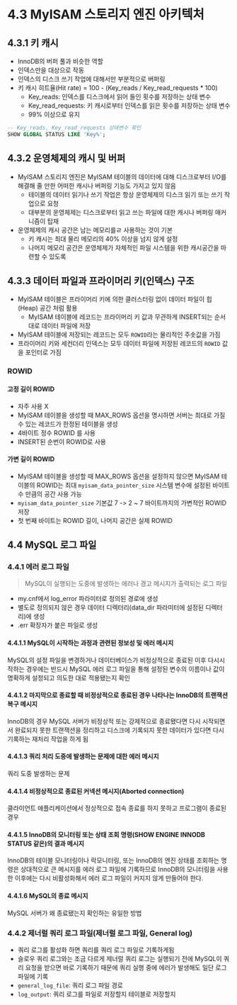 # 4.3 MyISAM 스토리지 엔진 아키텍처

## 4.3.1 키 캐시

- InnoDB의 버퍼 풀과 비슷한 역할
- 인덱스만을 대상으로 작동
- 인덱스의 디스크 쓰기 작업에 대해서만 부분적으로 버퍼링
- 키 캐시 히트율(Hit rate) = 100 - (Key_reads / Key_read_requests * 100)
  - Key_reads: 인덱스를 디스크에서 읽어 들인 횟수를 저장하는 상태 변수
  - Key_read_requests: 키 캐시로부터 인덱스를 읽은 횟수를 저장하는 상태 변수
  - 99% 이상으로 유지

```sql
-- Key_reads, Key_read_requests 상태변수 확인
SHOW GLOBAL STATUS LIKE 'Key%';
```

## 4.3.2 운영체제의 캐시 및 버퍼

- MyISAM 스토리지 엔진은 MyISAM 테이블의 데이터에 대해 디스크로부터 I/O를 해결해 줄 만한 어떠한 캐시나 버퍼링 기능도 가지고 있지 않음
  - 테이블의 데이터 읽기나 쓰기 작업은 항상 운영체제의 디스크 읽기 또는 쓰기 작업으로 요청
  - 대부분의 운영체제는 디스크로부터 읽고 쓰는 파일에 대한 캐시나 버퍼링 매커니즘이 탑재
- 운영체제의 캐시 공간은 남는 메모리를ㄹ 사용하는 것이 기본
  - 키 캐시는 최대 물리 메모리의 40% 이상을 넘지 않게 설정
  - 나머지 메모리 공간은 운영체제가 자체적인 파일 시스템을 위한 캐시공간을 마련할 수 있도록

## 4.3.3 데이터 파일과 프라이머리 키(인덱스) 구조

- MyISAM 테이블은 프라이머리 키에 의한 클러스터링 없이 데이터 파일이 힙(Heap) 공간 처럼 활용
  - MyISAM 테이블에 레코드는 프라이머리 키 값과 무관하게 INSERT되는 순서대로 데이터 파일에 저장
- MyISAM 테이블에 저장되는 레코드는 모두 `ROWID`라는 물리적인 주솟값을 가짐
- 프라이머리 키와 세컨더리 인덱스는 모두 데이터 파일에 저장된 레코드의 `ROWID` 값을 포인터로 가짐

### ROWID

#### 고정 길이 ROWID

- 자주 사용 X
- MyISAM 테이블을 생성할 때 MAX_ROWS 옵션을 명시하면 서버는 최대로 가질 수 있는 레코드가 한정된 테이블을 생성
- 4바이트 정수 ROWID 를 사용
- INSERT된 순번이 ROWID로 사용

#### 가변 길이 ROWID

- MyISAM 테이블을 생성할 때 MAX_ROWS 옵션을 설정하지 않으면 MyISAM 테이블의 ROWID는 최대 `myisam_data_pointer_size` 시스템 변수에 설정된 바이트 수 만큼의 공간 사용 가능
- `myisam_data_pointer_size` 기본값 7 -> 2 ~ 7 바이트까지의 가변적인 ROWID 저장
- 첫 번째 바이트는 ROWID 길이, 나머지 공간은 실제 ROWID

## 4.4 MySQL 로그 파일

### 4.4.1 에러 로그 파일

> MySQL이 실행되는 도중에 발생하는 에러나 경고 메시지가 출력되는 로그 파일

- my.cnf에서 log_error 파라미터로 정의된 경로에 생성
- 별도로 정의되지 않은 경우 데이터 디렉터리(data_dir 파라미터에 설정된 디렉터리)에 생성
- .err 확장자가 붙은 파일로 생성

#### 4.4.1.1 MySQL이 시작하는 과정과 관련된 정보성 및 에러 메시지

MySQL의 설정 파일을 변경하거나 데이터베이스가 비정상적으로 종료된 이후 다시시작하는 경우에는 반드시 MySQL 에러 로그 파일을 통해 설정된 변수의 이름이나 값이 명확하게 설정되고 의도한 대로 적용됐는지 확인

#### 4.4.1.2 마지막으로 종료할 때 비정상적으로 종료된 경우 나타나는 InnoDB의 트랜잭션 복구 메시지

InnoDB의 경우 MySQL 서버가 비정상적 또는 강제적으로 종료됐다면 다시 시작되면서 완료되지 못한 트랜잭션을 정리하고 디스크에 기록되지 못한 데이터가 있다면 다시 기록하는 재처리 작업을 하게 됨

#### 4.4.1.3 쿼리 처리 도중에 발생하는 문제에 대한 에러 메시지

쿼리 도중 발생하는 문제

#### 4.4.1.4 비정상적으로 종료된 커넥션 메시지(Aborted connection)

클라이언트 애플리케이션에서 정상적으로 접속 종료를 하지 못하고 프로그램이 종료된 경우

#### 4.4.1.5 InnoDB의 모니터링 또는 상태 조회 명령(SHOW ENGINE INNODB STATUS 같은)의 결과 메시지

InnoDB의 테이블 모니터링이나 락모니터링, 또는 InnoDB의 엔진 상태를 조회하는 명령은 상대적으로 큰 메시지를 에러 로그 파일에 기록하므로 InnoDB의 모니터링을 사용한 이후에는 다시 비활성화해서 에러 로그 파일이 커지지 않게 만들어야 한다.

#### 4.4.1.6 MySQL의 종료 메시지

MySQL 서버가 왜 종료됐는지 확인하는 유일한 방법

### 4.4.2 제너럴 쿼리 로그 파일(제너럴 로그 파일, General log)

- 쿼리 로그를 활성화 하면 쿼리를 쿼리 로그 파일로 기록하게됨
- 슬로우 쿼리 로그와는 조금 다르게 제너럴 쿼리 로그는 실행되기 전에 MySQL이 쿼리 요청을 받으면 바로 기록하기 때문에 쿼리 실행 중에 에러가 발생해도 일단 로그 파일에 기록
- `general_log_file`: 쿼리 로그 파일 경로
- `log_output`: 쿼리 로그를 파일로 저장할지 테이블로 저장할지
